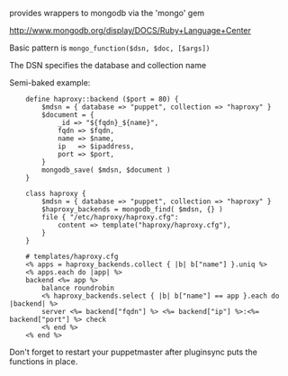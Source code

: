 provides wrappers to mongodb via the 'mongo' gem

http://www.mongodb.org/display/DOCS/Ruby+Language+Center


Basic pattern is `mongo_function($dsn, $doc, [$args])`

The DSN specifies the database and collection name

Semi-baked example:

        define haproxy::backend ($port = 80) {
            $mdsn = { database => "puppet", collection => "haproxy" }
            $document = {
                _id => "${fqdn}_${name}",
                fqdn => $fqdn,
                name => $name,
                ip   => $ipaddress,
                port => $port,
            }
            mongodb_save( $mdsn, $document )
        }

        class haproxy {
            $mdsn = { database => "puppet", collection => "haproxy" }
            $haproxy_backends = mongodb_find( $mdsn, {} )
            file { "/etc/haproxy/haproxy.cfg":
                content => template("haproxy/haproxy.cfg"),
            }
        }

        # templates/haproxy.cfg
        <% apps = haproxy_backends.collect { |b| b["name"] }.uniq %>
        <% apps.each do |app| %>
        backend <%= app %>
            balance roundrobin
            <% haproxy_backends.select { |b| b["name"] == app }.each do |backend| %>
            server <%= backend["fqdn"] %> <%= backend["ip"] %>:<%= backend["port"] %> check
            <% end %>
        <% end %>

Don't forget to restart your puppetmaster after pluginsync puts the functions
in place.

